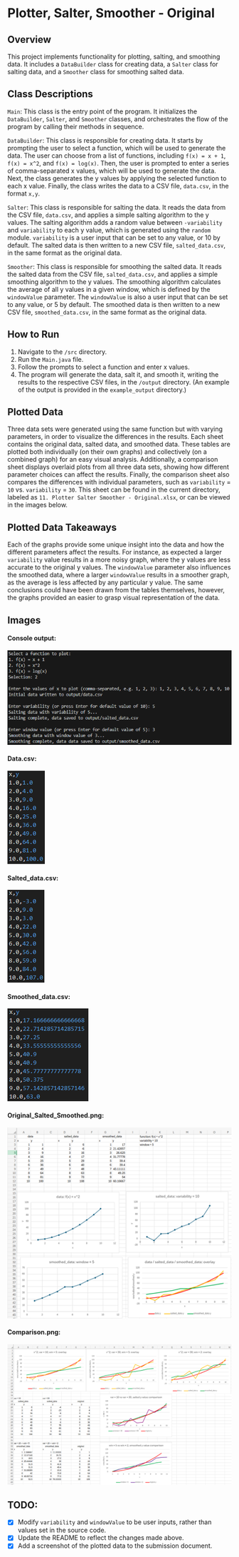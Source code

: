 # Plotter, Salter, Smoother - Original

## Overview

This project implements functionality for plotting, salting, and smoothing data. It includes a `DataBuilder` class for creating data, a `Salter` class for salting data, and a `Smoother` class for smoothing salted data.

## Class Descriptions

`Main`: This class is the entry point of the program. It initializes the `DataBuilder`, `Salter`, and `Smoother` classes, and orchestrates the flow of the program by calling their methods in sequence.

`DataBuilder`: This class is responsible for creating data. It starts by prompting the user to select a function, which will be used to generate the data. The user can choose from a list of functions, including `f(x) = x + 1`, `f(x) = x^2`, and `f(x) = log(x)`. Then, the user is prompted to enter a series of comma-separated x values, which will be used to generate the data. Next, the class generates the y values by applying the selected function to each x value. Finally, the class writes the data to a CSV file, `data.csv`, in the format `x,y`.

`Salter`: This class is responsible for salting the data. It reads the data from the CSV file, `data.csv`, and applies a simple salting algorithm to the y values. The salting algorithm adds a random value between `-variability` and `variability` to each y value, which is generated using the `random` module. `variability` is a user input that can be set to any value, or 10 by default. The salted data is then written to a new CSV file, `salted_data.csv`, in the same format as the original data.

`Smoother`: This class is responsible for smoothing the salted data. It reads the salted data from the CSV file, `salted_data.csv`, and applies a simple smoothing algorithm to the y values. The smoothing algorithm calculates the average of all y values in a given window, which is defined by the `windowValue` parameter. The `windowValue` is also a user input that can be set to any value, or 5 by default. The smoothed data is then written to a new CSV file, `smoothed_data.csv`, in the same format as the original data.

## How to Run

1. Navigate to the `/src` directory.
2. Run the `Main.java` file.
3. Follow the prompts to select a function and enter x values.
4. The program will generate the data, salt it, and smooth it, writing the results to the respective CSV files, in the `/output` directory. (An example of the output is provided in the `example_output` directory.)

## Plotted Data

Three data sets were generated using the same function but with varying parameters, in order to visualize the differences in the results. Each sheet contains the original data, salted data, and smoothed data. These tables are plotted both individually (on their own graphs) and collectively (on a combined graph) for an easy visual analysis. Additionally, a comparison sheet displays overlaid plots from all three data sets, showing how different parameter choices can affect the results. Finally, the comparison sheet also compares the differences with individual parameters, such as `variability` = `10` vs. `variability` = `30`. This sheet can be found in the current directory, labeled as `11. Plotter Salter Smoother - Original.xlsx`, or can be viewed in the images below.

## Plotted Data Takeaways

Each of the graphs provide some unique insight into the data and how the different parameters affect the results. For instance, as expected a larger `variability` value results in a more noisy graph, where the y values are less accurate to the original y values. The `windowValue` parameter also influences the smoothed data, where a larger `windowValue` results in a smoother graph, as the average is less affected by any particular y value. The same conclusions could have been drawn from the tables themselves, however, the graphs provided an easier to grasp visual representation of the data.

## Images

#### Console output:

![Console Output](./Project%202%20Submission/images/console_output.png)

#### Data.csv:

![Data.csv](./Project%202%20Submission/images/data_csv.png)

#### Salted_data.csv:

![Salted_data.csv](./Project%202%20Submission/images/salted_data_csv.png)

#### Smoothed_data.csv:

![Smoothed_data.csv](./Project%202%20Submission/images/smoothed_data_csv.png)

#### Original_Salted_Smoothed.png:

![Original_Salted_Smoothed](./Project%202%20Submission/images/original_salted_smoothed.png)

#### Comparison.png:

![Comparison](./Project%202%20Submission/images/comparison.png)

## TODO:
- [X] Modify `variability` and `windowValue` to be user inputs, rather than values set in the source code.
- [X] Update the README to reflect the changes made above.
- [X] Add a screenshot of the plotted data to the submission document.
